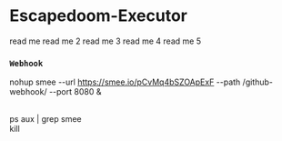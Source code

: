 # Escapedoom-Executor
read me
read me 2
read me 3
read me 4
read me 5


### `Webhook`
nohup smee --url https://smee.io/pCvMq4bSZOApExF --path /github-webhook/ --port 8080 &

<br/>
ps aux | grep smee  <br/>
kill <PID>
